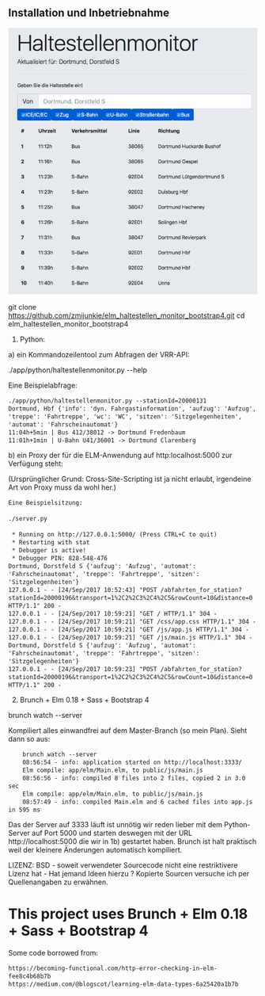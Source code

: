 ## Installation und Inbetriebnahme ##

![Alt text](Bildschirmfoto.png?raw=true "Bildschirmfoto Haltestellenmonitor ELM")

git clone https://github.com/zmijunkie/elm_haltestellen_monitor_bootstrap4.git
cd elm_haltestellen_monitor_bootstrap4


1) Python:

a) ein Kommandozeilentool zum Abfragen der VRR-API:

./app/python/haltestellenmonitor.py --help


Eine Beispielabfrage:

    ./app/python/haltestellenmonitor.py --stationId=20000131
    Dortmund, Hbf {'info': 'dyn. Fahrgastinformation', 'aufzug': 'Aufzug', 'treppe': 'Fahrtreppe', 'wc': 'WC', 'sitzen': 'Sitzgelegenheiten', 'automat': 'Fahrscheinautomat'}
    11:04h+5min | Bus 412/38012 -> Dortmund Fredenbaum
    11:01h+1min | U-Bahn U41/36001 -> Dortmund Clarenberg



b) ein Proxy der für die ELM-Anwendung auf http:localhost:5000 zur Verfügung steht:

   (Ursprünglicher Grund: Cross-Site-Scripting ist ja nicht erlaubt, irgendeine
    Art von Proxy muss da wohl her.)
    
    Eine Beispielsitzung:

    ./server.py

     * Running on http://127.0.0.1:5000/ (Press CTRL+C to quit)
     * Restarting with stat
     * Debugger is active!
     * Debugger PIN: 828-548-476
    Dortmund, Dorstfeld S {'aufzug': 'Aufzug', 'automat': 'Fahrscheinautomat', 'treppe': 'Fahrtreppe', 'sitzen': 'Sitzgelegenheiten'}
    127.0.0.1 - - [24/Sep/2017 10:52:43] "POST /abfahrten_for_station?stationId=20000196&transport=1%2C2%2C3%2C4%2C5&rowCount=10&distance=0 HTTP/1.1" 200 -
    127.0.0.1 - - [24/Sep/2017 10:59:21] "GET / HTTP/1.1" 304 -
    127.0.0.1 - - [24/Sep/2017 10:59:21] "GET /css/app.css HTTP/1.1" 304 -
    127.0.0.1 - - [24/Sep/2017 10:59:21] "GET /js/app.js HTTP/1.1" 304 -
    127.0.0.1 - - [24/Sep/2017 10:59:21] "GET /js/main.js HTTP/1.1" 304 -
    Dortmund, Dorstfeld S {'aufzug': 'Aufzug', 'automat': 'Fahrscheinautomat', 'treppe': 'Fahrtreppe', 'sitzen': 'Sitzgelegenheiten'}
    127.0.0.1 - - [24/Sep/2017 10:59:23] "POST /abfahrten_for_station?stationId=20000196&transport=1%2C2%2C3%2C4%2C5&rowCount=10&distance=0 HTTP/1.1" 200 -


2) Brunch + Elm 0.18 + Sass + Bootstrap 4

brunch watch --server

Kompiliert alles einwandfrei auf dem Master-Branch (so mein Plan). Sieht dann so aus:

        brunch watch --server
        08:56:54 - info: application started on http://localhost:3333/
        Elm compile: app/elm/Main.elm, to public/js/main.js
        08:56:56 - info: compiled 8 files into 2 files, copied 2 in 3.0 sec
        Elm compile: app/elm/Main.elm, to public/js/main.js
        08:57:49 - info: compiled Main.elm and 6 cached files into app.js in 595 ms



Das der Server auf 3333 läuft ist unnötig wir reden lieber mit dem Python-Server auf
Port 5000 und starten deswegen mit der URL http://localhost:5000 die wir in 1b) gestartet
haben. Brunch ist halt praktisch weil der kleinere Änderungen automatisch kompiliert.




LIZENZ: BSD - soweit verwendeter Sourcecode nicht eine restriktivere Lizenz hat - Hat jemand Ideen hierzu ?
        Kopierte Sourcen versuche ich per Quellenangaben zu erwähnen.

# This project uses Brunch + Elm 0.18 + Sass + Bootstrap 4 #

Some code borrowed from:
    
    https://becoming-functional.com/http-error-checking-in-elm-fee8c4b68b7b
    https://medium.com/@blogscot/learning-elm-data-types-6a25420a1b7b
